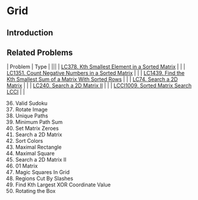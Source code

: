 # Grid

## Introduction



## Related Problems

| Problem | Type |
|||
| [LC378. Kth Smallest Element in a Sorted Matrix](../../_LeetCodeSol/LC378) |  |
| [LC1351. Count Negative Numbers in a Sorted Matrix](../../_LeetCodeSol/LC1351) |  |
| [LC1439. Find the Kth Smallest Sum of a Matrix With Sorted Rows](../../_LeetCodeSol/LC1439) |  |
| [LC74. Search a 2D Matrix](../../_LeetCodeSol/LC74) |  |
| [LC240. Search a 2D Matrix II](../../_LeetCodeSol/LC240) |  |
| [LCCI1009. Sorted Matrix Search LCCI](../../_LeetCodeSol/LCCI1009) |  |



0036. Valid Sudoku
0048. Rotate Image
0062. Unique Paths
0064. Minimum Path Sum
0073. Set Matrix Zeroes
0074. Search a 2D Matrix
0075. Sort Colors
0085. Maximal Rectangle
0221. Maximal Square
0240. Search a 2D Matrix II
0542. 01 Matrix
0840. Magic Squares In Grid
0959. Regions Cut By Slashes
1738. Find Kth Largest XOR Coordinate Value
1861. Rotating the Box
